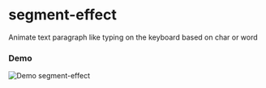 # segment-effect
Animate text paragraph like typing on the keyboard based on char or word

### Demo
![Demo segment-effect](https://media.giphy.com/media/3ohzdRTWLZK2rPoqoU/giphy.gif)

